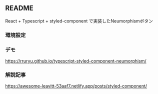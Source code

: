 ## README
React + Typescript + styled-component で実装したNeumorphismボタン

### 環境設定

### デモ
https://rruryu.github.io/typescript-styled-component-neumorphism/

### 解説記事
https://awesome-leavitt-53aaf7.netlify.app/posts/styled-component/

